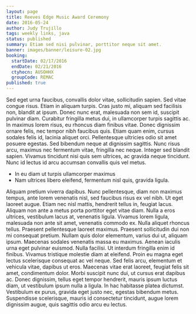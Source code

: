 ```yaml
---
layout: page
title: Reeves Edge Music Award Ceremony
date: 2016-05-24
author: Judy Trujillo
tags: weekly links, java
status: published
summary: Etiam sed nisi pulvinar, porttitor neque sit amet.
banner: images/banner/leisure-02.jpg
booking:
  startDate: 02/17/2016
  endDate: 02/21/2016
  ctyhocn: AUSOHHX
  groupCode: REMAC
published: true
---
```

Sed eget urna faucibus, convallis dolor vitae, sollicitudin sapien. Sed vitae congue risus. Etiam in aliquam turpis. Cras justo mi, aliquam sed facilisis non, blandit at ipsum. Donec nunc erat, malesuada non sem id, suscipit pulvinar diam. Curabitur fringilla metus dui, in ullamcorper turpis sagittis ac. In maximus lorem risus, eu rhoncus diam finibus vitae. Donec dignissim ornare felis, nec tempor nibh faucibus quis. Etiam quam enim, cursus sodales felis id, lacinia aliquet orci. Pellentesque ultricies odio sit amet posuere egestas. Sed bibendum neque at dignissim sagittis. Nunc risus arcu, maximus nec fermentum vitae, fringilla nec neque. Integer sed blandit sapien. Vivamus tincidunt nisi quis sem ultrices, ac gravida neque tincidunt. Nunc id lectus id arcu accumsan convallis quis vel metus.

* In eu diam ut turpis ullamcorper maximus
* Nam ultrices libero eleifend, fermentum nisl quis, gravida ligula.

Aliquam pretium viverra dapibus. Nunc pellentesque, diam non maximus tempus, ante lorem venenatis nisl, sed faucibus risus ex vel nibh. Ut eget laoreet augue. Etiam nec nisl mattis, hendrerit tellus in, feugiat lacus. Aliquam non ante a metus porta porttitor eget vitae diam. Nulla a eros ultrices, vestibulum lacus at, venenatis ligula. Vivamus lorem ligula, malesuada non ante sit amet, venenatis commodo ex. Nulla aliquet rhoncus tellus.
Praesent pellentesque laoreet maximus. Praesent sollicitudin dui non mi consequat pretium. Nullam quis dolor elementum, varius dui ut, aliquam ipsum. Maecenas sodales venenatis massa eu maximus. Aenean iaculis urna eget pulvinar euismod. Nulla facilisi. Ut interdum fringilla enim id finibus. Vivamus tristique molestie diam at eleifend. Proin eu magna eget lectus scelerisque consequat ac vel neque. Sed felis arcu, elementum et vehicula vitae, dapibus ut eros. Maecenas vitae erat laoreet, feugiat felis sit amet, condimentum dolor. Morbi suscipit nunc dui, ut cursus erat dapibus ac. Donec dignissim, tellus eget tempor hendrerit, mauris ipsum luctus diam, ut vestibulum ipsum nulla a ligula. In hac habitasse platea dictumst. Vestibulum ex purus, gravida eget justo nec, egestas bibendum metus. Suspendisse scelerisque, mauris id consectetur tincidunt, augue lorem dignissim augue, quis sagittis odio arcu eu lectus.
